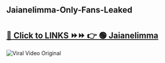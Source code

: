 
 ## Jaianelimma-Only-Fans-Leaked

# <h2><a href="https://clipsfans.com/Jaianelimma&ref=git">🔗 Click to LINKS ⏩⏩ 👉 🟢 Jaianelimma </a></h2>

<a href="https://clipsfans.com/Jaianelimma&ref=git" rel="nofollow" data-target="animated-image.originalLink"><img src="https://i.ibb.co.com/xMMVF88/686577567.gif" alt="Viral Video Original" style="max-width: 100%; display: inline-block;" data-target="animated-image.originalImage"></a>
